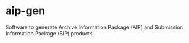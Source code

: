 # aip-gen
Software to generate Archive Information Package (AIP) and Submission Information Package (SIP) products
